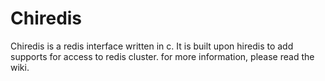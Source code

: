 # Chiredis
Chiredis is a redis interface written in c. It is built upon hiredis to add supports for access to redis cluster. for more information, please read the wiki.
